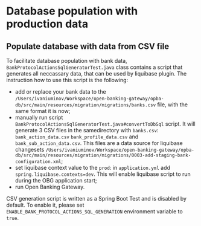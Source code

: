 # Database population with production data

## Populate database with data from CSV file

To facilitate database population with bank data, `BankProtocolActionsSqlGeneratorTest.java` class contains a script that 
generates all neccassary data, that can be used by liquibase plugin. The instruction how to use this script is the following:

* add or replace your bank data to the `/Users/ivaniuminov/Workspace/open-banking-gateway/opba-db/src/main/resources/migration/migrations/banks.csv` 
file, with the same format it is now;
* manually run script `BankProtocolActionsSqlGeneratorTest.java#convertToDbSql` script. It will generate 3 CSV files in 
the samedirectory with `banks.csv`: `bank_action_data.csv` `bank_profile_data.csv` and `bank_sub_action_data.csv`. This 
files are a data source for liquibase changesets  `/Users/ivaniuminov/Workspace/open-banking-gateway/opba-db/src/main/resources/migration/migrations/0003-add-staging-bank-configuration.xml`;
* set liquibase context value to the `prod`: in `application.yml` add `spring.liquibase.contexts=dev`. This will enable 
liquibase script to run during the OBG application start;
* run Open Banking Gateway.

CSV generation script is written as a Spring Boot Test and is disabled by default. To enable it, please set
`ENABLE_BANK_PROTOCOL_ACTIONS_SQL_GENERATION` environment variable to `true`.